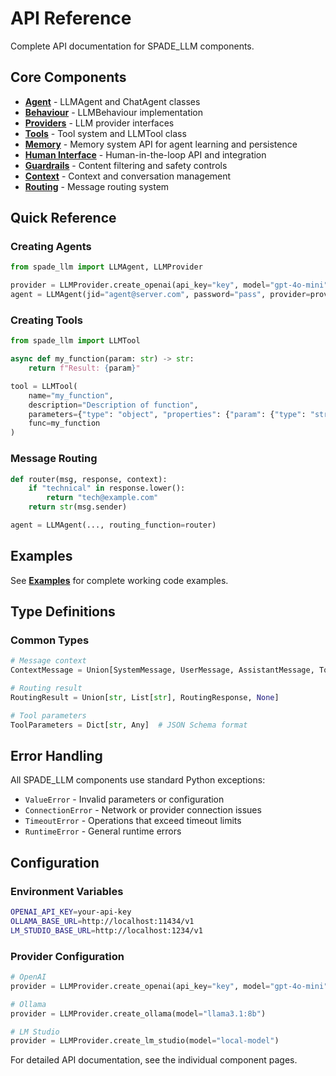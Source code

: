 # API Reference

Complete API documentation for SPADE_LLM components.

## Core Components

- **[Agent](api/agent/)** - LLMAgent and ChatAgent classes
- **[Behaviour](api/behaviour/)** - LLMBehaviour implementation  
- **[Providers](api/providers/)** - LLM provider interfaces
- **[Tools](api/tools/)** - Tool system and LLMTool class
- **[Memory](api/memory/)** - Memory system API for agent learning and persistence
- **[Human Interface](api/human-interface/)** - Human-in-the-loop API and integration
- **[Guardrails](api/guardrails/)** - Content filtering and safety controls
- **[Context](api/context/)** - Context and conversation management
- **[Routing](api/routing/)** - Message routing system

## Quick Reference

### Creating Agents

```python
from spade_llm import LLMAgent, LLMProvider

provider = LLMProvider.create_openai(api_key="key", model="gpt-4o-mini")
agent = LLMAgent(jid="agent@server.com", password="pass", provider=provider)
```

### Creating Tools

```python
from spade_llm import LLMTool

async def my_function(param: str) -> str:
    return f"Result: {param}"

tool = LLMTool(
    name="my_function",
    description="Description of function",
    parameters={"type": "object", "properties": {"param": {"type": "string"}}, "required": ["param"]},
    func=my_function
)
```

### Message Routing

```python
def router(msg, response, context):
    if "technical" in response.lower():
        return "tech@example.com"
    return str(msg.sender)

agent = LLMAgent(..., routing_function=router)
```

## Examples

See **[Examples](examples/)** for complete working code examples.

## Type Definitions

### Common Types

```python
# Message context
ContextMessage = Union[SystemMessage, UserMessage, AssistantMessage, ToolResultMessage]

# Routing result
RoutingResult = Union[str, List[str], RoutingResponse, None]

# Tool parameters
ToolParameters = Dict[str, Any]  # JSON Schema format
```

## Error Handling

All SPADE_LLM components use standard Python exceptions:

- `ValueError` - Invalid parameters or configuration
- `ConnectionError` - Network or provider connection issues  
- `TimeoutError` - Operations that exceed timeout limits
- `RuntimeError` - General runtime errors

## Configuration

### Environment Variables

```bash
OPENAI_API_KEY=your-api-key
OLLAMA_BASE_URL=http://localhost:11434/v1
LM_STUDIO_BASE_URL=http://localhost:1234/v1
```

### Provider Configuration

```python
# OpenAI
provider = LLMProvider.create_openai(api_key="key", model="gpt-4o-mini")

# Ollama  
provider = LLMProvider.create_ollama(model="llama3.1:8b")

# LM Studio
provider = LLMProvider.create_lm_studio(model="local-model")
```

For detailed API documentation, see the individual component pages.
